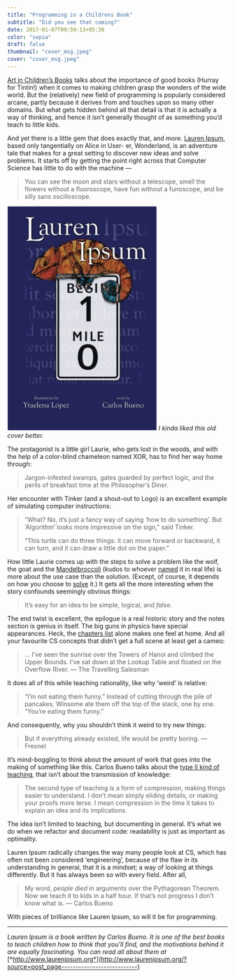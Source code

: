 ```yaml
---
title: "Programming in a Childrens Book"
subtitle: "Did you see that coming?"
date: 2017-01-07T09:59:13+05:30
color: "sepia"
draft: false
thumbnail: "cover_msg.jpeg"
cover: "cover_msg.jpeg"
---
```





[Art in Children’s Books](https://medium.com/@rushabh_mehta/art-in-childrens-books-8cbd74ee0a5?source=post_page---------------------------)  talks about the importance of good books (Hurray for Tintin!) when it  comes to making children grasp the wonders of the wide world. But the  (relatively) new field of programming is popularly considered arcane,  partly because it derives from and touches upon so many other domains.  But what gets hidden behind all that detail is that it is actually a way  of thinking, and hence it isn’t generally thought of as something you’d  teach to little kids.

<!--more-->

And yet there is a little gem that does exactly that, and more. [Lauren Ipsum](http://www.laurenipsum.org/?source=post_page---------------------------),  based only tangentially on Alice in User- er, Wonderland, is an  adventure tale that makes for a great setting to discover new ideas and  solve problems. It starts off by getting the point right across that  Computer Science has little to do with the machine —

> You  can see the moon and stars without a telescope, smell the flowers  without a fluoroscope, have fun without a funoscope, and be silly sans  oscilloscope.





![The Old Cover](old_cover.png)
*I kinda liked this old cover better.*





The  protagonist is a little girl Laurie, who gets lost in the woods, and  with the help of a color-blind chameleon named XOR, has to find her way  home through:

> Jargon-infested swamps, gates guarded by perfect logic, and the perils of breakfast time at the Philosopher’s Diner.

Her encounter with Tinker (and a shout-out to Logo) is an excellent example of simulating computer instructions:

> “What?  No, it’s just a fancy way of saying ‘how to do something’. But  ‘Algorithm’ looks more impressive on the sign,” said Tinker.
>
> “This turtle can do three things: it can move forward or backward, it can turn, and it can draw a little dot on the paper.”

How little Laurie comes up with the steps to solve a problem like the wolf, the goat and the [Mandelbroccoli](http://www.fourmilab.ch/images/Romanesco/?source=post_page---------------------------) (kudos to whoever [named](https://en.wikipedia.org/wiki/Mandelbrot_set?source=post_page---------------------------) it in real life) is more about the use case than the solution. (Except, of course, it depends on how you choose to [solve](https://xkcd.com/1134/?source=post_page---------------------------) it.) It gets all the more interesting when the story confounds seemingly obvious things:

> It’s easy for an idea to be simple, logical, and *false*.

The  end twist is excellent, the epilogue is a real historic story and the  notes section is genius in itself. The big guns in physics have special  appearances. Heck, the [chapters list](http://www.laurenipsum.org/sample?source=post_page---------------------------) alone makes one feel at home. And all your favourite CS concepts that didn’t get a full scene at least get a cameo:

> …  I’ve seen the sunrise over the Towers of Hanoi and climbed the Upper  Bounds. I’ve sat down at the Lookup Table and floated on the Overflow  River. — The Travelling Salesman

It does all of this while teaching rationality, like why ‘weird’ is relative:

> “I’m  not eating them funny.” Instead of cutting through the pile of  pancakes, Winsome ate them off the top of the stack, one by one. “You’re  eating them funny.”

And consequently, why you shouldn’t think it weird to try new things:

> But if everything already existed, life would be pretty boring. — Fresnel

It’s  mind-boggling to think about the amount of work that goes into the  making of something like this. Carlos Bueno talks about the [type II kind of teaching](http://www.laurenipsum.org/teaching-is-compression?source=post_page---------------------------), that isn’t about the transmission of knowledge:

> The  second type of teaching is a form of compression, making things easier  to understand. I don’t mean simply eliding details, or making your  proofs more terse. I mean compression in the time it takes to explain an  idea and its implications.

The  idea isn’t limited to teaching, but documenting in general. It’s what  we do when we refactor and document code: readability is just as  important as optimality.

Lauren  Ipsum radically changes the way many people look at CS, which has often  not been considered ‘engineering’, because of the flaw in its  understanding in general, that it is a mindset; a way of looking at  things differently. But it has always been so with every field. After  all,

> My word, *people died*  in arguments over the Pythagorean Theorem. Now we teach it to kids in a  half hour. If that’s not progress I don’t know what is. — Carlos Bueno

With pieces of brilliance like Lauren Ipsum, so will it be for programming.

------

*Lauren  Ipsum is a book written by Carlos Bueno. It is one of the best books to  teach children how to think that you’ll find, and the motivations  behind it are equally fascinating. You can read all about them at* [*http://www.laurenipsum.org*](http://www.laurenipsum.org/?source=post_page---------------------------)



